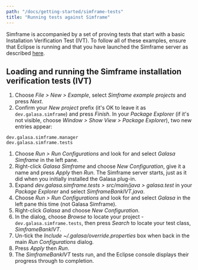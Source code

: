 ```yaml
---
path: "/docs/getting-started/simframe-tests"
title: "Running tests against Simframe"
---
```

Simframe is accompanied by a set of proving tests that start with a basic Installation Verification Test (IVT). To follow all of these examples, ensure that Eclipse is running and that you have launched the Simframe server as described [here](/docs/getting-started/simframe).

## Loading and running the Simframe installation verification tests (IVT)
1. Choose *File > New > Example*, select *Simframe example projects* and press *Next*.
1. Confirm your *New project* prefix (it's OK to leave it as `dev.galasa.simframe`) and press *Finish*. In your *Package Explorer* (if it's not visible, choose *Window > Show View > Package Explorer*), two new entries appear:
```
dev.galasa.simframe.manager
dev.galasa.simframe.tests 
```
1. Choose *Run > Run Configurations* and look for and select *Galasa Simframe* in the left pane.
1. Right-click *Galasa Simframe* and choose *New Configuration*, give it a name and press *Apply* then *Run*. The Simframe server starts, just as it did when you initially installed the Galasa plug-in.
1. Expand *dev.galasa.simframe.tests > src/main/java > galasa.test* in your *Package Explorer* and select *SimframeBankIVT.java*.
1. Choose *Run > Run Configurations* and look for and select *Galasa* in the left pane this time (not Galasa Simframe).
1. Right-click *Galasa* and choose *New Configuration*.
1. In the dialog, choose *Browse* to locate your project - `dev.galasa.simframe.tests`, then press *Search* to locate your test class, *SimframeBankIVT*.
1. Un-tick the *Include ~/.galasa/override.properties* box when back in the main *Run Configurations* dialog.
1. Press *Apply* then *Run*.
1. The *SimframeBankIVT* tests run, and the Eclipse console displays their progress through to completion.
